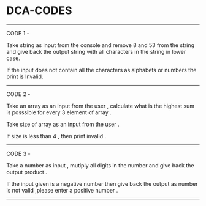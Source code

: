 # DCA-CODES


*************************************************************************************************************************

CODE 1 - 

Take string as input from the console and remove 8 and 53 from the string and give back the output string with all characters in the string in lower case. 

If the input does not contain all the characters as alphabets or numbers the print is Invalid.

****************************************************************************************************************************

CODE 2 - 

Take an array as an input from the user , calculate what is the highest sum is posssible for every 3 element of array .

Take size of array as an input from the user .

If size is less than 4 , then print invalid . 


***************************************************************************************************************************


CODE 3 - 

Take a number as input , mutiply all digits in the number and give back the output product . 

If the input given is a negative number then give back the output as number is not valid ,please enter a positive number .


****************************************************************************************************************************


